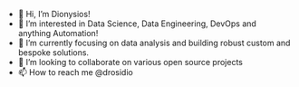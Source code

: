 - 👋 Hi, I’m Dionysios!
- 👀 I’m interested in Data Science, Data Engineering, DevOps and anything Automation!
- 🌱 I’m currently focusing on data analysis and building robust custom and bespoke solutions.
- 💞️ I’m looking to collaborate on various open source projects
- 📫 How to reach me @drosidio

<!---
drosidio/drosidio is a ✨ special ✨ repository because its `README.md` (this file) appears on your GitHub profile.
You can click the Preview link to take a look at your changes.
--->

